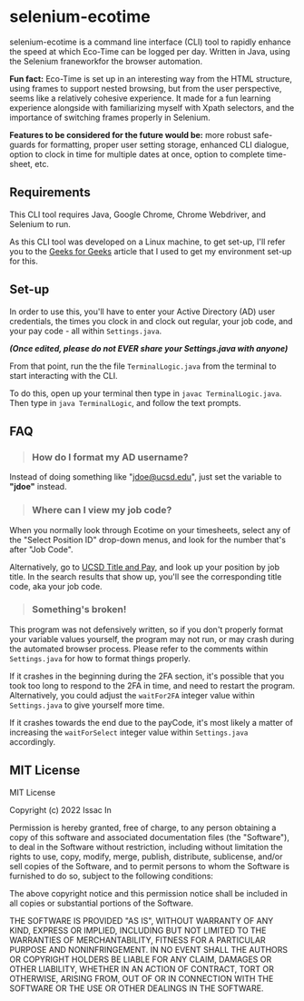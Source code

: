 # selenium-ecotime

selenium-ecotime is a command line interface (CLI) tool to rapidly enhance the speed at which Eco-Time can be logged per day. Written in Java, using the Selenium franeworkfor the browser automation.

**Fun fact:** Eco-Time is set up in an interesting way from the HTML structure, using frames to support nested browsing, but from the user perspective, seems like a relatively cohesive experience. It made for a fun learning experience alongside with familiarizing myself with Xpath selectors, and the importance of switching frames properly in Selenium.

**Features to be considered for the future would be:** more robust safe-guards for formatting, proper user setting storage, enhanced CLI dialogue, option to clock in time for multiple dates at once, option to complete time-sheet, etc.

## Requirements

This CLI tool requires Java, Google Chrome, Chrome Webdriver, and Selenium to run.

As this CLI tool was developed on a Linux machine, to get set-up, I'll refer you to the [Geeks for Geeks](https://www.geeksforgeeks.org/how-to-install-selenium-tools-on-linux/) article that I used to get my environment set-up for this.

## Set-up

In order to use this, you'll have to enter your Active Directory (AD) user credentials, the times you clock in and clock out regular, your job code, and your pay code - all within `Settings.java`.

**_(Once edited, please do not EVER share your Settings.java with anyone)_**

From that point, run the the file `TerminalLogic.java` from the terminal to start interacting with the CLI.

To do this, open up your terminal then type in `javac TerminalLogic.java`. Then type in `java TerminalLogic`, and follow the text prompts.

## FAQ

> ### How do I format my AD username?

Instead of doing something like "jdoe@ucsd.edu", just set the variable to **"jdoe"** instead.

> ### Where can I view my job code?

When you normally look through Ecotime on your timesheets, select any of the "Select Position ID" drop-down menus, and look for the number that's after "Job Code". 

Alternatively, go to [UCSD Title and Pay](http://hr.ucsd.edu/tpp/index.aspx), and look up your position by job title. In the search results that show up, you'll see the corresponding title code, aka your job code.

> ### Something's broken!

This program was not defensively written, so if you don't properly format your variable values yourself, the program may not run, or may crash during the automated browser process. Please refer to the comments within `Settings.java` for how to format things properly. 

If it crashes in the beginning during the 2FA section, it's possible that you took too long to respond to the 2FA in time, and need to restart the program. Alternatively, you could adjust the `waitFor2FA` integer value within `Settings.java` to give yourself more time.

If it crashes towards the end due to the payCode, it's most likely a matter of increasing the `waitForSelect` integer value within `Settings.java` accordingly.

## MIT License

MIT License

Copyright (c) 2022 Issac In

Permission is hereby granted, free of charge, to any person obtaining a copy
of this software and associated documentation files (the "Software"), to deal
in the Software without restriction, including without limitation the rights
to use, copy, modify, merge, publish, distribute, sublicense, and/or sell
copies of the Software, and to permit persons to whom the Software is
furnished to do so, subject to the following conditions:

The above copyright notice and this permission notice shall be included in all
copies or substantial portions of the Software.

THE SOFTWARE IS PROVIDED "AS IS", WITHOUT WARRANTY OF ANY KIND, EXPRESS OR
IMPLIED, INCLUDING BUT NOT LIMITED TO THE WARRANTIES OF MERCHANTABILITY,
FITNESS FOR A PARTICULAR PURPOSE AND NONINFRINGEMENT. IN NO EVENT SHALL THE
AUTHORS OR COPYRIGHT HOLDERS BE LIABLE FOR ANY CLAIM, DAMAGES OR OTHER
LIABILITY, WHETHER IN AN ACTION OF CONTRACT, TORT OR OTHERWISE, ARISING FROM,
OUT OF OR IN CONNECTION WITH THE SOFTWARE OR THE USE OR OTHER DEALINGS IN THE
SOFTWARE.
